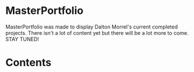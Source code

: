 # MasterPortfolio

MasterPortfolio was made to display Dalton Morrel's current completed projects. There isn't a lot of content yet but there will be a lot more to come. STAY TUNED!

# Contents
